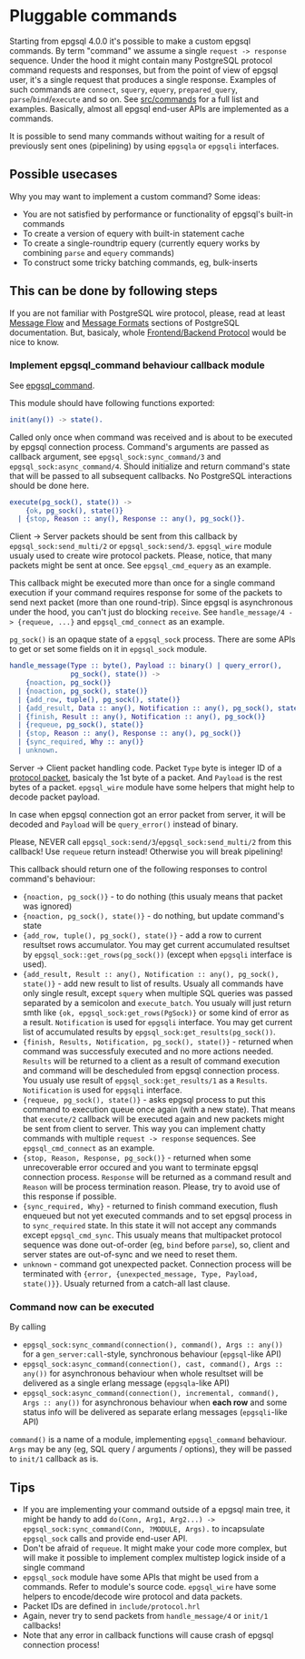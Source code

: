 # Pluggable commands

Starting from epgsql 4.0.0 it's possible to make a custom epgsql commands. By term "command"
we assume a single `request -> response` sequence.
Under the hood it might contain many PostgreSQL protocol command requests and responses,
but from the point of view of epgsql user, it's a single request that produces a single
response.
Examples of such commands are `connect`, `squery`, `equery`, `prepared_query`,
`parse`/`bind`/`execute` and so on. See [src/commands](src/commands) for a full list and
examples. Basically, almost all epgsql end-user APIs are implemented as a commands.

It is possible to send many commands without waiting for a result of previously sent ones
(pipelining) by using `epgsqla` or `epgsqli` interfaces.

## Possible usecases

Why you may want to implement a custom command? Some ideas:

* You are not satisfied by performance or functionality of epgsql's built-in commands
* To create a version of equery with built-in statement cache
* To create a single-roundtrip equery (currently equery works by combining `parse` and
  `equery` commands)
* To construct some tricky batching commands, eg, bulk-inserts

## This can be done by following steps

If you are not familiar with PostgreSQL wire protocol, please, read at least
[Message Flow](https://www.postgresql.org/docs/current/static/protocol-flow.html) and
[Message Formats](https://www.postgresql.org/docs/current/static/protocol-message-formats.html)
sections of PostgreSQL documentation.
But, basicaly, whole [Frontend/Backend Protocol](https://www.postgresql.org/docs/current/static/protocol.html)
would be nice to know.

### Implement epgsql_command behaviour callback module

See [epgsql_command](src/epgsql_command.erl).

This module should have following functions exported:

```erlang
init(any()) -> state().
```

Called only once when command was received and is about to be executed by epgsql connection
process. Command's arguments are passed as callback argument, see `epgsql_sock:sync_command/3` and
`epgsql_sock:async_command/4`. Should initialize and return command's state that will be
passed to all subsequent callbacks. No PostgreSQL interactions should be done here.

```erlang
execute(pg_sock(), state()) ->
    {ok, pg_sock(), state()}
  | {stop, Reason :: any(), Response :: any(), pg_sock()}.

```

Client -> Server packets should be sent from this callback by `epgsql_sock:send_multi/2` or
`epgsql_sock:send/3`. `epgsql_wire` module usualy used to create wire protocol packets.
Please, notice, that many packets might be sent at once. See `epgsql_cmd_equery` as an example.

This callback might be executed more than once for a single command execution if your command
requires response for some of the packets to send next packet (more than one round-trip).
Since epgsql is asynchronous under the hood, you can't just do blocking `receive`.
See `handle_message/4 -> {requeue, ...}` and `epgsql_cmd_connect` as an example.

`pg_sock()` is an opaque state of a `epgsql_sock` process. There are some APIs to get or
set some fields on it in `epgsql_sock` module.

```erlang
handle_message(Type :: byte(), Payload :: binary() | query_error(),
               pg_sock(), state()) ->
    {noaction, pg_sock()}
  | {noaction, pg_sock(), state()}
  | {add_row, tuple(), pg_sock(), state()}
  | {add_result, Data :: any(), Notification :: any(), pg_sock(), state()}
  | {finish, Result :: any(), Notification :: any(), pg_sock()}
  | {requeue, pg_sock(), state()}
  | {stop, Reason :: any(), Response :: any(), pg_sock()}
  | {sync_required, Why :: any()}
  | unknown.

```

Server -> Client packet handling code. Packet `Type` byte is integer ID of a
[protocol packet](https://www.postgresql.org/docs/current/static/protocol-message-formats.html), basicaly
the 1st byte of a packet. And `Payload` is the rest bytes of a packet. `epgsql_wire` module
have some helpers that might help to decode packet payload.

In case when epgsql connection got an error packet from server, it will be decoded and `Payload`
will be `query_error()` instead of binary.

Please, NEVER call `epgsql_sock:send/3`/`epgsql_sock:send_multi/2` from this callback! Use
`requeue` return instead! Otherwise you will break pipelining!

This callback should return one of the following responses to control command's behaviour:

- `{noaction, pg_sock()}` - to do nothing (this usualy means that packet was ignored)
- `{noaction, pg_sock(), state()}` - do nothing, but update command's state
- `{add_row, tuple(), pg_sock(), state()}` - add a row to current resultset rows accumulator.
  You may get current accumulated resultset by `epgsql_sock::get_rows(pg_sock())` (except
  when `epgsqli` interface is used).
- `{add_result, Result :: any(), Notification :: any(), pg_sock(), state()}` - add
  new result to list of results. Usualy all commands have only single result, except `squery` when
  multiple SQL queries was passed separated by a semicolon and `execute_batch`.
  You usualy will just return smth like `{ok, epgsql_sock:get_rows(PgSock)}` or some kind of
  error as a result. `Notification` is used for `epgsqli` interface.
  You may get current list of accumulated results by `epgsql_sock:get_results(pg_sock())`.
- `{finish, Results, Notification, pg_sock(), state()}` - returned when command was successfuly
  executed and no more actions needed. `Results` will be returned to a client as a result of command
  execution and command will be descheduled from epgsql connection process.
  You usualy use result of `epgsql_sock:get_results/1` as a `Results`.
  `Notification` is used for `epgsqli` interface.
- `{requeue, pg_sock(), state()}` - asks epgsql process to put this command to execution queue
  once again (with a new state). That means that `execute/2` callback will be executed again and
  new packets might be sent from client to server. This way you can implement chatty commands with
  multiple `request -> response` sequences. See `epgsql_cmd_connect` as an example.
- `{stop, Reason, Response, pg_sock()}` - returned when some unrecoverable error occured and
  you want to terminate epgsql connection process. `Response` will be returned as a command result
  and `Reason` will be process termination reason.
  Please, try to avoid use of this response if possible.
- `{sync_required, Why}` - returned to finish command execution, flush enqueued but not yet
  executed commands and to set epgsql process in to `sync_required` state. In this state it
  will not accept any commands except `epgsql_cmd_sync`.
  This usualy means that multipacket protocol sequence was done out-of-order (eg, `bind` before `parse`),
  so, client and server states are out-of-sync and we need to reset them.
- `unknown` - command got unexpected packet. Connection process will be terminated with
  `{error, {unexpected_message, Type, Payload, state()}}`. Usualy returned from a
  catch-all last clause.

### Command now can be executed

By calling

- `epgsql_sock:sync_command(connection(), command(), Args :: any())` for a
  `gen_server:call`-style, synchronous behaviour (`epgsql`-like API)
- `epgsql_sock:async_command(connection(), cast, command(), Args :: any())` for asynchronous
  behaviour when whole resultset will be delivered as a single erlang message (`epgsqla`-like API)
- `epgsql_sock:async_command(connection(), incremental, command(), Args :: any())` for
  asynchronous behaviour when **each row** and some status info will be delivered as separate erlang
  messages (`epgsqli`-like API)

`command()` is a name of a module, implementing `epgsql_command` behaviour.
`Args` may be any (eg, SQL query / arguments / options), they will be passed to `init/1` callback as is.

## Tips

* If you are implementing your command outside of a epgsql main tree, it might be handy to
  add `do(Conn, Arg1, Arg2...) -> epgsql_sock:sync_command(Conn, ?MODULE, Args).` to
  incapsulate `epgsql_sock` calls and provide end-user API.
* Don't be afraid of `requeue`. It might make your code more complex, but will make it possible to
  implement complex multistep logick inside of a single command
* `epgsql_sock` module have some APIs that might be used from a commands. Refer to module's
  source code. `epgsql_wire` have some helpers to encode/decode wire protocol and data packets.
* Packet IDs are defined in `include/protocol.hrl`
* Again, never try to send packets from `handle_message/4` or `init/1` callbacks!
* Note that any error in callback functions will cause crash of epgsql connection process!
